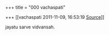 +++
title = "000 vachaspati"

+++
[[vachaspati	2011-11-09, 16:53:19 [Source](https://groups.google.com/g/bvparishat/c/FrqnPbfAAsA)]]



jayatu sarve vidvansah.

